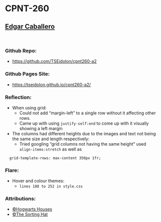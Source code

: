 # CPNT-260
## <ins> Edgar Caballero</ins>
<br>

### Github Repo:
 - https://github.com/TSEidolon/cpnt260-a2
### Github Pages Site:
 - https://tseidolon.github.io/cpnt260-a2/
### Reflection:
 - When using grid:
   - Could not add “margin-left” to a single row without it affecting other rows.
    - Came up with using `justify-self:end` to come up with it visually showing a left margin
 - The columns had different heights due to the images and text not being the same size and length respectively:
    - Tried googling “grid columns not having the same height”
used `align-items:stretch` as well as
```
  grid-template-rows: max-content 350px 1fr;
```



### Flare:
 - Hover and colour themes:
    - `lines 188 to 252 in style.css`
### Attributions:
 - <a href="https://harrypotter.fandom.com/wiki/Hogwarts_School_of_Witchcraft_and_Wizardry#Houses">&copy;Hogwarts Houses</a>
 - <a href="https://harrypotter.fandom.com/wiki/Sorting_Hat#:~:text=The%20Sorting%20Hat%20was%20a,the%20four%20founders%20of%20Hogwarts.">&copy;The Sorting Hat</a>
 
